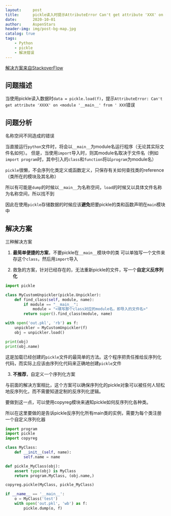 ```yaml
---
layout:     post
title:      pickle读入时提示AttributeError Can't get attribute 'XXX' on <module '__main__' from '
date:       2020-10-01
author:     AspenStars
header-img: img/post-bg-map.jpg
catalog: true
tags:
    - Python
    - pickle
    - 解决错误
---
```


[解决方案来自StackoverFlow](https://stackoverflow.com/questions/50465106/attributeerror-when-reading-a-pickle-file)

## 问题描述

当使用pickle读入数据时`data = pickle.load(f)`，提示`AttributeError: Can't get attribute 'XXXX' on <module '__main__' from ' XXX`错误

## 问题分析

名称空间不同造成的错误

当直接运行`python`文件时，将会以`__main__`为module名运行程序（无论其实际文件名如何）。 但是，当使用`import`导入时，则其module名取决于文件名（例如`import program`时，其中引入的`class`和`function`将以`program`为module名）

`pickle`很懒，不会序列化类定义或函数定义，只保存有关如何查找类的reference（类所在的模块及其名称）

所以有可能是`dump`的时候以`__main__`为名称空间，`load`的时候又以具体文件名称为名称空间，所以找不到

因此在使用`pickle`存储数据的时候应该**避免**把要pickle的类和函数声明在`main`模块中

## 解决方案

三种解决方案

1. **最简单便捷的方案**，不要pickle在`__main__`模块中的类
可以单独写一个文件来存这个`class`，然后用`import`导入

2. 救急的方案，针对已经存在的，无法重新pickle的文件，写一个**自定义反序列化**
```python
import pickle

class MyCustomUnpickler(pickle.Unpickler):
    def find_class(self, module, name):
        if module == "__main__":
            module = "<填写那个class对应的module名，即导入的文件名>"
        return super().find_class(module, name)

with open('out.pkl', 'rb') as f:
    unpickler = MyCustomUnpickler(f)
    obj = unpickler.load()

print(obj)
print(obj.name)
```

这是加载已经创建的`pickle`文件的最简单的方法。这个程序把责任推给反序列化代码，而实际上应该由序列化代码来正确地创建`pickle`文件

3. **不推荐**，自定义一个序列化方案

与前面的解决方案相比，这个方案可以确保序列化的pickle对象可以被任何人轻松地反序列化，而不需要知道定制的反序列化逻辑。

要做到这一点，可以使用copyreg模块来通知pickle如何反序列化各种类。

所以在这里要做的是告诉pickle反序列化所有main类的实例，需要为每个类注册一个自定义序列化器
```python
import program
import pickle
import copyreg

class MyClass:
    def __init__(self, name):
        self.name = name

def pickle_MyClass(obj):
    assert type(obj) is MyClass
    return program.MyClass, (obj.name,)

copyreg.pickle(MyClass, pickle_MyClass)

if __name__ == '__main__':
    o = MyClass('test')
    with open('out.pkl', 'wb') as f:
        pickle.dump(o, f)
```
